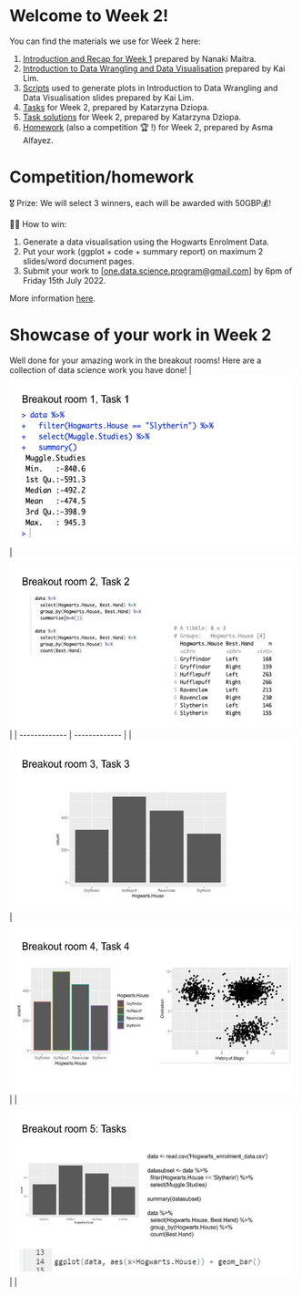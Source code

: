 # Welcome to Week 2!

You can find the materials we use for Week 2 here: 

1. [Introduction and Recap for Week 1](https://github.com/zero2ds/One_Data_Science/blob/main/Week%202%20materials/One%20Data%20Science%20Programme%20Week%202%20Intro_recap_for_W1.pdf) prepared by Nanaki Maitra.
2. [Introduction to Data Wrangling and Data Visualisation](https://github.com/zero2ds/One_Data_Science/blob/main/Week%202%20materials/Introduction%20to%20Data%20Wrangling%20and%20Visualisation.pdf) prepared by Kai Lim.
3. [Scripts](https://github.com/zero2ds/One_Data_Science/blob/main/Week%202%20materials/W2_slides_notes.pdf) used to generate plots in Introduction to Data Wrangling and Data Visualisation slides prepared by Kai Lim.
4. [Tasks](https://github.com/zero2ds/One_Data_Science/blob/main/Week%202%20materials/W2_tasks.txt) for Week 2, prepared by Katarzyna Dziopa. 
5. [Task solutions](https://github.com/zero2ds/One_Data_Science/blob/main/Week%202%20materials/Week2_tasks_solutions.pdf) for Week 2, prepared by Katarzyna Dziopa. 
6. [Homework](https://github.com/zero2ds/One_Data_Science/blob/main/Week%202%20materials/Week2_Homework.pdf) (also a competition 🏆 !) for Week 2, prepared by Asma Alfayez.

# Competition/homework

🎖 Prize: We will select 3 winners, each will be awarded with 50GBP💰!

👩‍💻 How to win: 
1. Generate a data visualisation using the Hogwarts Enrolment Data. 
2. Put your work (ggplot + code + summary report) on maximum 2 slides/word document pages.
3. Submit your work to [one.data.science.program@gmail.com] by 6pm of Friday 15th July 2022.

More information [here](https://github.com/zero2ds/One_Data_Science/blob/main/Week%202%20materials/Week2_Homework.pdf).

# Showcase of your work in Week 2

Well done for your amazing work in the breakout rooms! Here are a collection of data science work you have done!
| <img src="https://github.com/zero2ds/One_Data_Science/blob/main/Week%202%20materials/studentwork_1.jpg" width="500" height="300">  | <img src="https://github.com/zero2ds/One_Data_Science/blob/main/Week%202%20materials/studentwork_2.jpg" width="500" height="300"> |
| ------------- | ------------- |
| <img src="https://github.com/zero2ds/One_Data_Science/blob/main/Week%202%20materials/studentwork_3.jpg" width="500" height="300">  | <img src="https://github.com/zero2ds/One_Data_Science/blob/main/Week%202%20materials/studentwork_4.jpg" width="500" height="300">  |
| <img src="https://github.com/zero2ds/One_Data_Science/blob/main/Week%202%20materials/studentwork_5.jpg" width="500" height="300">  |   |

